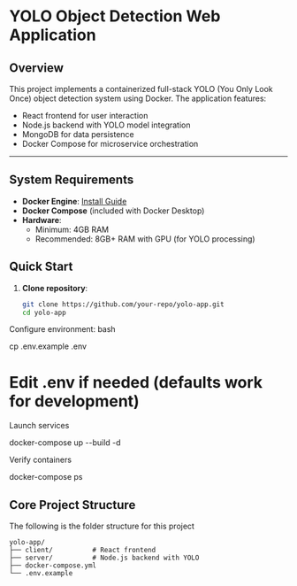 # YOLO Object Detection Web Application

## Overview
This project implements a containerized full-stack YOLO (You Only Look Once) object detection system using Docker. The application features:

- React frontend for user interaction
- Node.js backend with YOLO model integration
- MongoDB for data persistence
- Docker Compose for microservice orchestration
---

## System Requirements

- **Docker Engine**: [Install Guide](https://docs.docker.com/engine/install/)
- **Docker Compose** (included with Docker Desktop)
- **Hardware**:
  - Minimum: 4GB RAM
  - Recommended: 8GB+ RAM with GPU (for YOLO processing)

## Quick Start

1. **Clone repository**:
   ```bash
   git clone https://github.com/your-repo/yolo-app.git
   cd yolo-app

Configure environment:
bash

cp .env.example .env
# Edit .env if needed (defaults work for development)

Launch services

docker-compose up --build -d

Verify containers

docker-compose ps

   
## Core Project Structure

The following is the folder structure for this project

```plaintext
yolo-app/
├── client/          # React frontend
├── server/          # Node.js backend with YOLO
├── docker-compose.yml
└── .env.example
